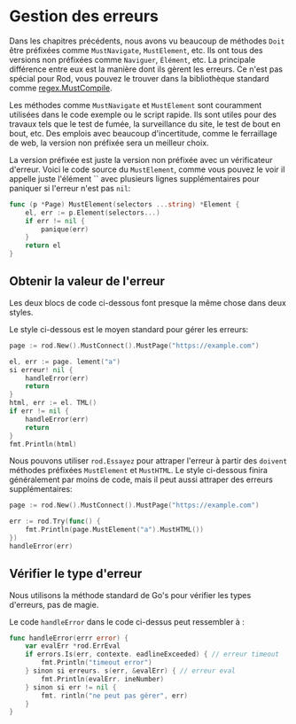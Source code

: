 # Gestion des erreurs

Dans les chapitres précédents, nous avons vu beaucoup de méthodes `Doit` être préfixées comme `MustNavigate`, `MustElement`, etc. Ils ont tous des versions non préfixées comme `Naviguer`, `Élément`, etc. La principale différence entre eux est la manière dont ils gèrent les erreurs. Ce n'est pas spécial pour Rod, vous pouvez le trouver dans la bibliothèque standard comme [regex.MustCompile](https://golang.org/pkg/regexp/#MustCompile).

Les méthodes comme `MustNavigate` et `MustElement` sont couramment utilisées dans le code exemple ou le script rapide. Ils sont utiles pour des travaux tels que le test de fumée, la surveillance du site, le test de bout en bout, etc. Des emplois avec beaucoup d'incertitude, comme le ferraillage de web, la version non préfixée sera un meilleur choix.

La version préfixée est juste la version non préfixée avec un vérificateur d'erreur. Voici le code source du `MustElement`, comme vous pouvez le voir il appelle juste l'élément `` avec plusieurs lignes supplémentaires pour paniquer si l'erreur n'est pas `nil`:

```go
func (p *Page) MustElement(selectors ...string) *Element {
    el, err := p.Element(selectors...)
    if err != nil {
        panique(err)
    }
    return el
}
```

## Obtenir la valeur de l'erreur

Les deux blocs de code ci-dessous font presque la même chose dans deux styles.

Le style ci-dessous est le moyen standard pour gérer les erreurs:

```go
page := rod.New().MustConnect().MustPage("https://example.com")

el, err := page. lement("a")
si erreur! nil {
    handleError(err)
    return
}
html, err := el. TML()
if err != nil {
    handleError(err)
    return
}
fmt.Println(html)
```

Nous pouvons utiliser `rod.Essayez` pour attraper l'erreur à partir des `doivent` méthodes préfixées `MustElement` et `MustHTML`. Le style ci-dessous finira généralement par moins de code, mais il peut aussi attraper des erreurs supplémentaires:

```go
page := rod.New().MustConnect().MustPage("https://example.com")

err := rod.Try(func() {
    fmt.Println(page.MustElement("a").MustHTML())
})
handleError(err)
```

## Vérifier le type d'erreur

Nous utilisons la méthode standard de Go's pour vérifier les types d'erreurs, pas de magie.

Le code `handleError` dans le code ci-dessus peut ressembler à :

```go
func handleError(errr error) {
    var evalErr *rod.ErrEval
    if errors.Is(err, contexte. eadlineExceeded) { // erreur timeout
        fmt.Println("timeout error")
    } sinon si erreurs. s(err, &evalErr) { // erreur eval
        fmt.Println(evalErr. ineNumber)
    } sinon si err != nil {
        fmt. rintln("ne peut pas gérer", err)
    }
}
```

